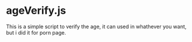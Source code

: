 # ageVerify.js
This is a simple script to verify the age, it can used in whathever you want, but i did it for porn page.
